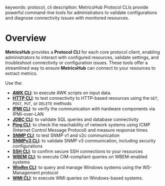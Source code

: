 keywords: protocol, cli
description: MetricsHub Protocol CLIs provide powerful command-line tools for administrators to validate configurations and diagnose connectivity issues with monitored resources.

# Overview

**MetricsHub** provides a **Protocol CLI** for each core protocol client, enabling administrators to interact with configured resources, validate settings, and troubleshoot connectivity or configuration issues. These tools offer a streamlined way to ensure **MetricsHub** can connect to your resources to extract metrics.

Use the:

* **[AWK CLI](awk.md)**: to execute AWK scripts on input data.
* **[HTTP CLI](http.md)**: to test connectivity to HTTP-based resources using the `GET`, `POST`, `PUT`, or `DELETE` methods
* **[IPMI CLI](ipmi.md)**: to verify the communication with hardware components via IPMI-over-LAN
* **[JDBC CLI](jdbc.md)**: to validate SQL queries and database connectivity
* **[Ping CLI](ping.md)**: to check the reachability of network systems using ICMP (Internet Control Message Protocol) and measure response times
* **[SNMP CLI](snmp.md)**: to test SNMP v1 and v2c communication
* **[SNMPv3 CLI](snmpv3.md)**: to validate SNMP v3 communication, including security configurations
* **[SSH CLI](ssh.md)**: to confirm secure SSH connections to your resources
* **[WBEM CLI](wbem.md)**: to execute CIM-compliant queries on WBEM-enabled systems
* **[WinRm CLI](winrm.md)**: to query and manage Windows systems using the WS-Management protocol
* **[WMI CLI](wmi.md)**: to execute WMI queries on Windows-based systems.

